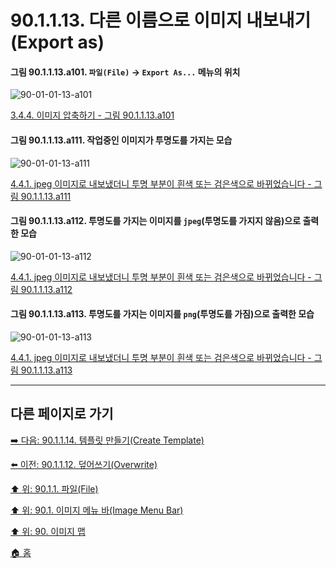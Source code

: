 # 90.1.1.13. 다른 이름으로 이미지 내보내기(Export as)

<a id="90-01-01-13-a101"></a>

#### 그림 90.1.1.13.a101. `파일(File)` → `Export As...` 메뉴의 위치
![90-01-01-13-a101](https://github.com/wonder13662/gimp/assets/15767104/2762d1a1-b41e-4087-9a3c-d6321facc69a)

[3.4.4. 이미지 압축하기 - 그림 90.1.1.13.a101](./03-04-04-compressing-images.md#90-01-01-13-a101)

<a id="90-01-01-13-a111"></a>

#### 그림 90.1.1.13.a111. 작업중인 이미지가 투명도를 가지는 모습
![90-01-01-13-a111](https://github.com/wonder13662/gimp/assets/15767104/20997fbf-1d29-4bf7-86eb-ae8b63ef79d4)

[4.4.1. jpeg 이미지로 내보냈더니 투명 부분이 흰색 또는 검은색으로 바뀌었습니다 - 그림 90.1.1.13.a111](./04-04-01-i-am-exporting-to-a-jpeg-image-and-my-transparent-area-turned-white-or-black.md#90-01-01-13-a111)

<a id="90-01-01-13-a112"></a>

#### 그림 90.1.1.13.a112. 투명도를 가지는 이미지를 `jpeg`(투명도를 가지지 않음)으로 출력한 모습
![90-01-01-13-a112](https://github.com/wonder13662/gimp/assets/15767104/cec22f48-e277-457d-b9dd-70caa00f3786)

[4.4.1. jpeg 이미지로 내보냈더니 투명 부분이 흰색 또는 검은색으로 바뀌었습니다 - 그림 90.1.1.13.a112](./04-04-01-i-am-exporting-to-a-jpeg-image-and-my-transparent-area-turned-white-or-black.md#90-01-01-13-a112)

<a id="90-01-01-13-a113"></a>

#### 그림 90.1.1.13.a113. 투명도를 가지는 이미지를 `png`(투명도를 가짐)으로 출력한 모습
![90-01-01-13-a113](https://github.com/wonder13662/gimp/assets/15767104/bfe00d75-1ed7-4f80-b9ae-b48b99f91cb4)

[4.4.1. jpeg 이미지로 내보냈더니 투명 부분이 흰색 또는 검은색으로 바뀌었습니다 - 그림 90.1.1.13.a113](./04-04-01-i-am-exporting-to-a-jpeg-image-and-my-transparent-area-turned-white-or-black.md#90-01-01-13-a113)

***

## 다른 페이지로 가기

[➡️ 다음: 90.1.1.14. 템플릿 만들기(Create Template)](./90-01-01-14-create_template.md)

[⬅️ 이전: 90.1.1.12. 덮어쓰기(Overwrite)](./90-01-01-12-overwrite.md)

[⬆️ 위: 90.1.1. 파일(File)](./90-01-01-00-file.md)

[⬆️ 위: 90.1. 이미지 메뉴 바(Image Menu Bar)](./90-01-00-image-menu-bar.md)

[⬆️ 위: 90. 이미지 맵](./90-00-image-map.md)

[🏠 홈](./00-home.md)
